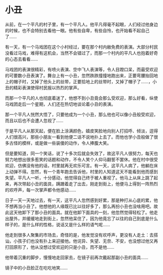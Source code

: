 # 小丑

从前，在一个平凡的村子里，有一个平凡人。他平凡得毫不起眼，人们经过他身边的时候，也不会特别去看他一眼。他有些自卑，有些自怜，也开始看不起自己了…… 

有一天，有一个马戏团在这个小村经过，要在那个村内敝免费的表演。大部分村民没看过马戏，难得有这机会，当然不会错过了，而那一个村内的平凡人也抱着好奇的心态去看看…… 

马戏团的表演很精彩，有喷火表演、空中飞人表演等，令人目蹬口呆，而最受欢迎的可要数小丑表演了。舞台上有一小丑，忽然跌跌撞撞地跑出来，正要弯腰抬回地上的帽子时，又掉了他头上的丝带，正要拾地上的丝带时，又掉了帽子了……，小丑的精彩表演使得村民报以热烈的掌声。 

而那一个平凡的人也彻底着迷了，他想不到小丑竟会那么受欢迎，那么好看，纵使马戏团走后一个星期，人们还在热切地谈论着小丑的表演。 

那一个平凡人恍然大悟了，只要他成为一个小丑，那么他也可以像小丑般受欢迎，而且以后也不会遭人忽视了…… 

于是平凡人从那天起，便在脸上涂满颜色，嬉皮笑脸地向别人打招呼、倾淡，逗得人们很高兴，那些小朋友一看到他便二话不说地扑上去了。而他也学小丑般做了很多古怪的模样，或是做一些装傻的动作，令人捧腹大笑。 

但是要知道，同一个笑话，说了十多次后就会失效了，故这平凡人很努力，每天也努力地想出很多惹笑的话题和动作，不令人笑个人仰马翻誓不罢休。他在村中很受欢迎，仿佛没有他的话，村里就再无欢乐可言。有一天，这平凡人病了，他躺在床上动弹不得。忽然，有一个青年跑去告诉他，村里的人知道这天不能看到他而感到失望。平凡人一听，十分感动，他觉得自己终于被人重视了。他马上从床上跳了起来，再次带起小丑的面具，蹒跚着走了出去，刚走到街上，他便马上得到一阵热烈的欢呼声，每一次掌声都令他感动…… 

日子一天一天地过去，有一天，这平凡人忽然感到好累，那是种打从心底的累，他不想再当小丑了。他想他的人缘既已比以往好多了，那么再扮小丑也没啥用吧。故此这天他卸下了那小丑的面具。就在他卸下面具的一刻，他忽然觉得轻松了。他走出屋外，并缓缓地走到街上，忽然他呆住了，因为他竟忘了以往的自己到底是什么样子的，是什么样的性格，说话又是什么样的语气呢…… 

他走到很多人聚集的市场去，奇怪的是，他发觉没有欢呼声，更没有人走土：去搭讪，小孩子们也没有扑上来迎接他。他诧异、失望、无奈、不安，也没想过他又再打回原形了，他从没想过受欢迎的只是小丑，而不是他…… 

他带着沉重的脚步，慢慢地走回家去，在镜子前再次戴起那副小丑的面具…… 

镜子中的小丑脸正在吃吃地笑……
 